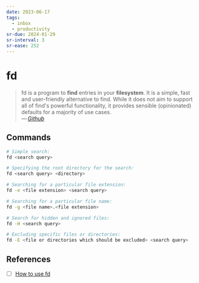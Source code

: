 ```yaml
---
date: 2023-06-17
tags:
  - inbox
  - productivity
sr-due: 2024-01-29
sr-interval: 3
sr-ease: 252
---
```


# fd

> fd is a program to **find** entries in your **filesystem**. It is a simple,
> fast and user-friendly alternative to find. While it does not aim to support
> all of find's powerful functionality, it provides sensible (opinionated)
> defaults for a majority of use cases.\
> — <cite>[Github](https://github.com/sharkdp/fd)</cite>

## Commands

```bash
# Simple search:
fd <search query>

# Specifying the root directory for the search:
fd <search query> <directory>

# Searching for a particular file extension:
fd -e <file extension> <search query>

# Searching for a particular file name:
fd -g <file name>.<file extension>

# Search for hidden and ignored files:
fd -H <search query>

# Excluding specific files or directories:
fd -E <file or directories which should be excluded> <search query>
```

## References

- [ ] [How to use fd](https://github.com/sharkdp/fd#how-to-use)

